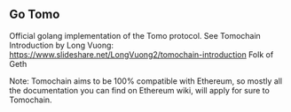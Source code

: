 ## Go Tomo

Official golang implementation of the Tomo protocol.
See Tomochain Introduction by Long Vuong: https://www.slideshare.net/LongVuong2/tomochain-introduction
Folk of Geth

Note: Tomochain aims to be 100% compatible with Ethereum, so mostly all the documentation you can find on Ethereum wiki, will apply for sure to Tomochain.
